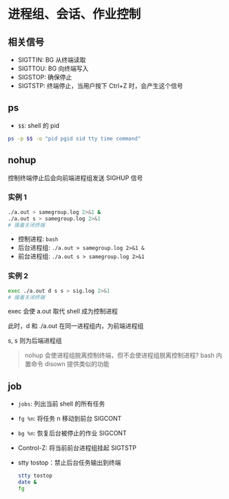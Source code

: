 # 进程组、会话、作业控制

## 相关信号

- SIGTTIN: BG 从终端读取
- SIGTTOU: BG 向终端写入
- SIGSTOP: 确保停止
- SIGTSTP: 终端停止，当用户按下 Ctrl+Z 时，会产生这个信号

## ps

- `$$`: shell 的 pid

```sh
ps -p $$ -o "pid pgid sid tty time command"
```

## nohup

控制终端停止后会向前端进程组发送 SIGHUP 信号

### 实例 1

```sh
./a.out > samegroup.log 2>&1 &
./a.out s > samegroup.log 2>&1
# 接着关闭终端
```

- 控制进程: `bash`
- 后台进程组: `./a.out > samegroup.log 2>&1 &`
- 前台进程组: `./a.out s > samegroup.log 2>&1`

### 实例 2

```sh
exec ./a.out d s s > sig.log 2>&1
# 接着关闭终端
```

exec 会使 a.out 取代 shell 成为控制进程

此时，d 和 ./a.out 在同一进程组内，为前端进程组

s, s 则为后端进程组

> nohup 会使进程组脱离控制终端，但不会使进程组脱离控制进程? bash 内置命令 disown 提供类似的功能

## job

- `jobs`: 列出当前 shell 的所有任务
- `fg %n`: 将任务 n 移动到前台 SIGCONT
- `bg %n`: 恢复后台被停止的作业 SIGCONT
- Control-Z: 将当前前台进程组挂起 SIGTSTP

- stty tostop：禁止后台任务输出到终端

    ```sh
    stty tostop
    date &
    fg
    ```
